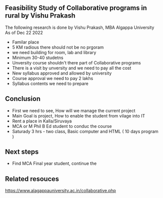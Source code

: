 

## Feasibility Study of  Collaborative programs in rural by Vishu Prakash
The following research is done by Vishu Prakash, MBA Algappa University
As of Dec 22 2022
- Familar place 
- 5 KM radious there should not be no prgoram
- we need building for room, lab and library
- Minimum 30-40 studetns
- Unversity course shouldn't there part of Collaborative programs
- There is a visit by unversity and we need to pay all the cost
- New syllabus approved and allowed by university
- Course approval we need to pay 2 lakhs 
- Syllabus contents we need to prepare

## Conclusion 
 - First we need to see, How will we manage the current project
 - Main Goal is project, How to enable the student from vilage into IT
  - Rent a place in Kalla/Siruvaya
  - MCA or M Phil B Ed student to conduc the course
  - Saturady 3 hrs - two class, Basic computer and HTML ( 10 days program )


## Next steps
- Find MCA Final year student, continue the 
## Related resouces
https://www.alagappauniversity.ac.in/collaborative.php
